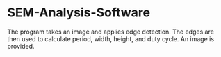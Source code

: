 # SEM-Analysis-Software
The program takes an image and applies edge detection. The edges are then used to calculate period, width, height, and duty cycle. An image is provided.
